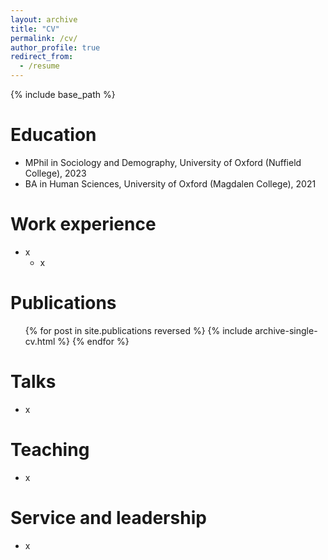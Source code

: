 ```yaml
---
layout: archive
title: "CV"
permalink: /cv/
author_profile: true
redirect_from:
  - /resume
---
```


{% include base_path %}

Education
======
* MPhil in Sociology and Demography, University of Oxford (Nuffield College), 2023
* BA in Human Sciences, University of Oxford (Magdalen College), 2021

Work experience
======
* x
  * x

Publications
======
  <ul>{% for post in site.publications reversed %}
    {% include archive-single-cv.html %}
  {% endfor %}</ul>
  
Talks
======
* x
  
Teaching
======
* x
  
Service and leadership
======
* x
